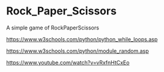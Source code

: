 # Rock_Paper_Scissors
A simple game of RockPaperScissors

https://www.w3schools.com/python/python_while_loops.asp

https://www.w3schools.com/python/module_random.asp

https://www.youtube.com/watch?v=vRxfnHtCxEo
